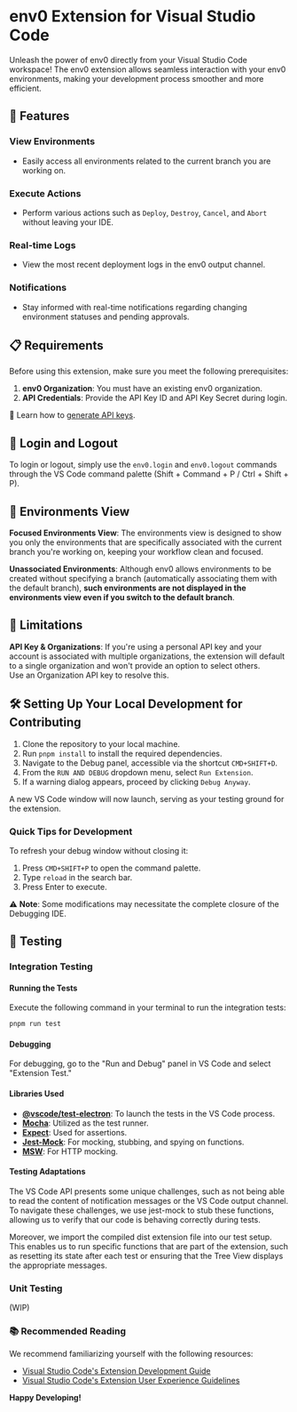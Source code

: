 # env0 Extension for Visual Studio Code

Unleash the power of env0 directly from your Visual Studio Code workspace! The env0 extension allows seamless interaction with your env0 environments, making your development process smoother and more efficient.

## 🌟 Features

### View Environments
- Easily access all environments related to the current branch you are working on.

### Execute Actions
- Perform various actions such as `Deploy`, `Destroy`, `Cancel`, and `Abort` without leaving your IDE.

### Real-time Logs
- View the most recent deployment logs in the env0 output channel.

### Notifications
- Stay informed with real-time notifications regarding changing environment statuses and pending approvals.


## 📋 Requirements

Before using this extension, make sure you meet the following prerequisites:

1. **env0 Organization**: You must have an existing env0 organization.
2. **API Credentials**: Provide the API Key ID and API Key Secret during login.

🔗 Learn how to [generate API keys](https://docs.env0.com/docs/api-keys).

## 🔑 Login and Logout

To login or logout, simply use the `env0.login` and `env0.logout` commands through the VS Code command palette (Shift + Command + P / Ctrl + Shift + P).  

## 🌳 Environments View

**Focused Environments View**: The environments view is designed to show you only the environments that are specifically associated with the current branch you're working on, keeping your workflow clean and focused.

**Unassociated Environments**: Although env0 allows environments to be created without specifying a branch (automatically associating them with the default branch), **such environments are not displayed in the environments view even if you switch to the default branch**.

## 🚧 Limitations

**API Key & Organizations**: If you're using a personal API key and your account is associated with multiple organizations, the extension will default to a single organization and won't provide an option to select others.  
Use an Organization API key to resolve this.

## 🛠 Setting Up Your Local Development for Contributing

1. Clone the repository to your local machine.
2. Run `pnpm install` to install the required dependencies.
3. Navigate to the Debug panel, accessible via the shortcut `CMD+SHIFT+D`.
4. From the `RUN AND DEBUG` dropdown menu, select `Run Extension`.
5. If a warning dialog appears, proceed by clicking `Debug Anyway`.

A new VS Code window will now launch, serving as your testing ground for the extension.

### Quick Tips for Development

To refresh your debug window without closing it:
1. Press `CMD+SHIFT+P` to open the command palette.
2. Type `reload` in the search bar.
3. Press Enter to execute.

⚠️ **Note**: Some modifications may necessitate the complete closure of the Debugging IDE.

## 🧪 Testing

### Integration Testing

#### Running the Tests

Execute the following command in your terminal to run the integration tests:
```bash
pnpm run test
```

#### Debugging

For debugging, go to the "Run and Debug" panel in VS Code and select "Extension Test."

#### Libraries Used

- [**@vscode/test-electron**](https://www.npmjs.com/package/@vscode/test-electron): To launch the tests in the VS Code process.
- [**Mocha**](https://www.npmjs.com/package/mocha): Utilized as the test runner.
- [**Expect**](https://www.npmjs.com/package/expect): Used for assertions.
- [**Jest-Mock**](https://www.npmjs.com/package/jest-mock): For mocking, stubbing, and spying on functions.
- [**MSW**](https://www.npmjs.com/package/jest-mock): For HTTP mocking.

#### Testing Adaptations

The VS Code API presents some unique challenges, such as not being able to read the content of notification messages or the VS Code output channel. To navigate these challenges, we use jest-mock to stub these functions, allowing us to verify that our code is behaving correctly during tests.

Moreover, we import the compiled dist extension file into our test setup. This enables us to run specific functions that are part of the extension, such as resetting its state after each test or ensuring that the Tree View displays the appropriate messages.

### Unit Testing
(WIP)

### 📚 Recommended Reading

We recommend familiarizing yourself with the following resources:

- [Visual Studio Code's Extension Development Guide](https://code.visualstudio.com/api/extension-guides/overview)
- [Visual Studio Code's Extension User Experience Guidelines](https://code.visualstudio.com/api/ux-guidelines/overview)


**Happy Developing!**
